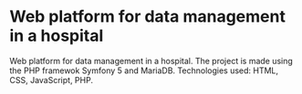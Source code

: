 # Web platform for data management in a hospital
Web platform for data management in a hospital. The project is made using the PHP framewok Symfony 5 and MariaDB. Technologies used: HTML, CSS, JavaScript, PHP.
